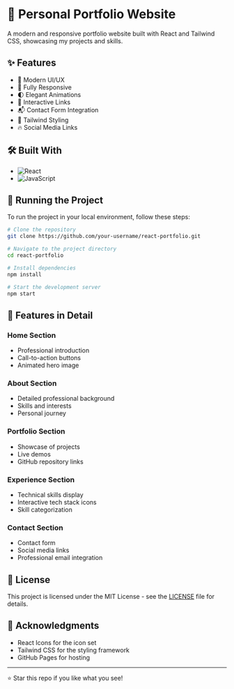# 🚀 Personal Portfolio Website

A modern and responsive portfolio website built with React and Tailwind CSS, showcasing my projects and skills.

## ✨ Features

- 🎯 Modern UI/UX
- 📱 Fully Responsive
- 🌓 Elegant Animations
- 🔗 Interactive Links
- 📬 Contact Form Integration
- 🎨 Tailwind Styling
- 🔥 Social Media Links

## 🛠️ Built With

- ![React](https://img.shields.io/badge/React-20232A?style=for-the-badge&logo=react&logoColor=61DAFB)
- ![JavaScript](https://img.shields.io/badge/JavaScript-F7DF1E?style=for-the-badge&logo=javascript&logoColor=black)

## 🚦 Running the Project

To run the project in your local environment, follow these steps:

```bash
# Clone the repository
git clone https://github.com/your-username/react-portfolio.git

# Navigate to the project directory
cd react-portfolio

# Install dependencies
npm install

# Start the development server
npm start
```

## 📱 Features in Detail

### Home Section
- Professional introduction
- Call-to-action buttons
- Animated hero image

### About Section
- Detailed professional background
- Skills and interests
- Personal journey

### Portfolio Section
- Showcase of projects
- Live demos
- GitHub repository links

### Experience Section
- Technical skills display
- Interactive tech stack icons
- Skill categorization

### Contact Section
- Contact form
- Social media links
- Professional email integration


## 📄 License

This project is licensed under the MIT License - see the [LICENSE](LICENSE) file for details.

## 🙏 Acknowledgments

- React Icons for the icon set
- Tailwind CSS for the styling framework
- GitHub Pages for hosting

---
⭐ Star this repo if you like what you see!